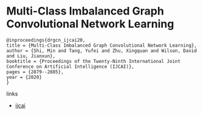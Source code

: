 # Multi-Class Imbalanced Graph Convolutional Network Learning

```
@inproceedings{drgcn_ijcai20,
title = {Multi-Class Imbalanced Graph Convolutional Network Learning},
author = {Shi, Min and Tang, Yufei and Zhu, Xingquan and Wilson, David and Liu, Jianxun},
booktitle = {Proceedings of the Twenty-Ninth International Joint Conference on Artificial Intelligence (IJCAI)},
pages = {2879--2885},
year = {2020}
}
```

links
- [ijcai](https://www.ijcai.org/Proceedings/2020/398)
